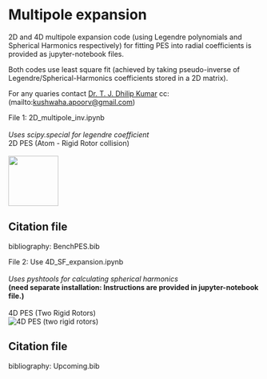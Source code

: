 # Multipole expansion
2D and 4D multipole expansion code (using Legendre polynomials and Spherical Harmonics respectively) 
for fitting PES into radial coefficients is provided as jupyter-notebook files. <br />

Both codes use least square fit (achieved by taking pseudo-inverse of Legendre/Spherical-Harmonics coefficients stored in a 2D matrix).<br />

For any quaries contact [Dr. T. J. Dhilip Kumar](mailto:dhilip@iitrpr.ac.in) cc: (mailto:kushwaha.apoorv@gmail.com)<br />

File 1: 2D_multipole_inv.ipynb<br />
<br />
_Uses scipy.special for legendre coefficient<br />_
2D PES (Atom - Rigid Rotor collision)<br />
<br />
<img src="https://github.com/apoorv-kushwaha/Multipole/blob/main/jacobi22.png" width="100" height="100">

## Citation file
bibliography: BenchPES.bib<br />

File 2: Use 4D_SF_expansion.ipynb<br />
<br />
_Uses pyshtools for calculating spherical harmonics <br />_
**(need separate installation: Instructions are provided in jupyter-notebook file.)<br />**
<br />
4D PES (Two Rigid Rotors)<br />
![4D PES (two rigid rotors)](https://github.com/apoorv-kushwaha/Multipole/blob/main/jac_final.png=250x250)

## Citation file
bibliography: Upcoming.bib<br />
